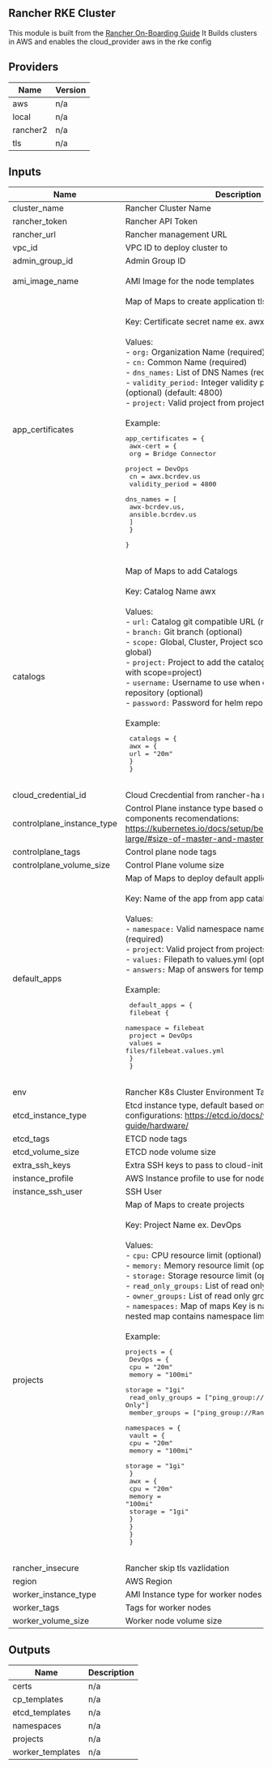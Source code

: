 ## Rancher RKE Cluster

This module is built from the [Rancher On-Boarding Guide](https://github.com/rancher/onboarding-content/tree/master)
It Builds clusters in AWS and enables the cloud_provider aws in the rke config

## Providers

| Name | Version |
|------|---------|
| aws | n/a |
| local | n/a |
| rancher2 | n/a |
| tls | n/a |

## Inputs

| Name | Description | Type | Default | Required |
|------|-------------|------|---------|:-----:|
| cluster\_name | Rancher Cluster Name | `any` | n/a | yes |
| rancher\_token | Rancher API Token | `any` | n/a | yes |
| rancher\_url | Rancher management URL | `any` | n/a | yes |
| vpc\_id | VPC ID to deploy cluster to | `string` | n/a | yes |
| admin\_group\_id | Admin Group ID | `string` | `""` | no |
| ami\_image\_name | AMI Image for the node templates | `string` | `"ubuntu-minimal/images/*/ubuntu-bionic-18.04-*"` | no |
| app\_certificates | Map of Maps to create application tls certificates.<br><br>  Key: Certificate secret name ex. awx-cert<br><br>  Values:<br>    - `org:` Organization Name (required)<br>    - `cn:` Common Name (required)<br>    - `dns_names:` List of DNS Names (required)<br>    - `validity_period:` Integer validity period in hours (optional) (default: 4800)<br>    - `project:` Valid project from projects map (required)<br><br>  Example:<pre>  app_certificates = {<br>    awx-cert = {<br>      org = Bridge Connector<br>      project = DevOps<br>      cn = awx.bcrdev.us<br>      validity_period = 4800<br>      dns_names = [<br>        awx-bcrdev.us,<br>        ansible.bcrdev.us<br>      ]<br>    }<br>  }<br>  </pre> | `map` | `{}` | no |
| catalogs | Map of Maps to add Catalogs<br><br>  Key: Catalog Name awx<br><br>  Values:<br>    - `url:` Catalog git compatible URL (required)<br>    - `branch:` Git branch (optional)<br>    - `scope:` Global, Cluster, Project scope (optional) (default: global)<br>    - `project:` Project to add the catalog to (optional/required with scope=project)<br>    - `username:` Username to use when cloning helm repository (optional)<br>    - `password:` Password for helm repo user (optional)<br><br>  Example:<pre>  catalogs = {<br>    awx = {<br>      url = "20m"<br>    }<br>  }<br>  </pre> | `map` | `{}` | no |
| cloud\_credential\_id | Cloud Crecdential from rancher-ha module | `string` | `""` | no |
| controlplane\_instance\_type | Control Plane instance type based on master and master components recomendations: https://kubernetes.io/docs/setup/best-practices/cluster-large/#size-of-master-and-master-components | `string` | `"m3.large"` | no |
| controlplane\_tags | Control plane node tags | `map(string)` | `{}` | no |
| controlplane\_volume\_size | Control Plane volume size | `string` | `"50"` | no |
| default\_apps | Map of Maps to deploy default applications to new cluster.<br><br>  Key: Name of the app from app catalog ex. filebeat.<br><br>  Values:<br>    - `namespace:` Valid namespace name from namespace map (required)<br>    - `project`:  Valid project from projects map (required)<br>    - `values:`   Filepath to values.yml (optional)<br>    - `answers:` Map of answers for template (optional)<br><br>  Example:<pre>  default_apps = {<br>    filebeat {<br>      namespace = filebeat<br>      project = DevOps<br>      values = files/filebeat.values.yml<br>    }<br>  }<br>  </pre> | `map` | `{}` | no |
| env | Rancher K8s Cluster Environment Tag | `string` | `""` | no |
| etcd\_instance\_type | Etcd instance type, default based on etcd hardware configurations: https://etcd.io/docs/v3.4.0/op-guide/hardware/ | `string` | `"m4.large"` | no |
| etcd\_tags | ETCD node tags | `map(string)` | `{}` | no |
| etcd\_volume\_size | ETCD node volume size | `string` | `"50"` | no |
| extra\_ssh\_keys | Extra SSH keys to pass to cloud-init file | `list(string)` | `[]` | no |
| instance\_profile | AWS Instance profile to use for node templates | `string` | `"Rancher-AWS-Cluster"` | no |
| instance\_ssh\_user | SSH User | `string` | `"ubuntu"` | no |
| projects | Map of Maps to create projects<br><br>  Key: Project Name ex. DevOps<br><br>  Values:<br>    - `cpu:` CPU resource limit (optional)<br>    - `memory:` Memory resource limit (optional)<br>    - `storage:` Storage resource limit (optional)<br>    - `read_only_groups:` List of read only groups (optional)<br>    - `owner_groups:` List of read only groups (optional)<br>    - `namespaces:` Map of maps Key is namespace name and nested map contains namespace limits<br><br>  Example:<pre>  projects = {<br>    DevOps = {<br>      cpu = "20m"<br>      memory = "100mi"<br>      storage = "1gi"<br>      read_only_groups = ["ping_group://Rancher Read Only"]<br>      member_groups = ["ping_group://Rancher Project Members"]<br>      namespaces = {<br>        vault = {<br>          cpu = "20m"<br>          memory = "100mi"<br>          storage = "1gi"<br>        }<br>        awx = {<br>          cpu = "20m"<br>          memory = "100mi"<br>          storage = "1gi"<br>        }<br>      }<br>    }<br>  }<br>  </pre> | `map` | `{}` | no |
| rancher\_insecure | Rancher skip tls vazlidation | `bool` | `true` | no |
| region | AWS Region | `string` | `"us-east-1"` | no |
| worker\_instance\_type | AMI Instance type for worker nodes | `string` | `"t3.large"` | no |
| worker\_tags | Tags for worker nodes | `map(string)` | `{}` | no |
| worker\_volume\_size | Worker node volume size | `string` | `"50"` | no |

## Outputs

| Name | Description |
|------|-------------|
| certs | n/a |
| cp\_templates | n/a |
| etcd\_templates | n/a |
| namespaces | n/a |
| projects | n/a |
| worker\_templates | n/a |
